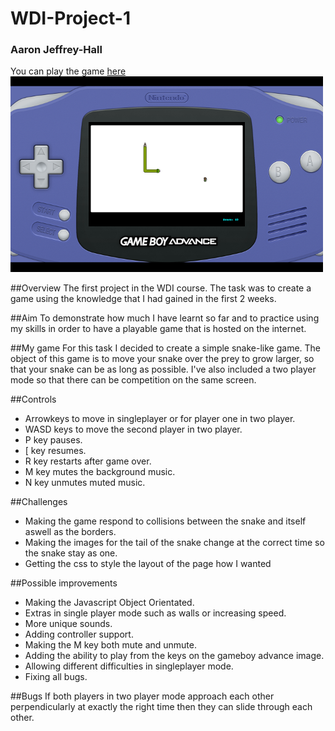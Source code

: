 # WDI-Project-1
### Aaron Jeffrey-Hall

You can play the game [here](https://snake-vs-snake.herokuapp.com/) <br>
![Ingame screenshot](./images/screenshot.png)

##Overview
The first project in the WDI course. The task was to create a game using the knowledge that I had gained in the first 2 weeks.

##Aim
To demonstrate how much I have learnt so far and to practice using my skills in order to have a playable game that is hosted on the internet.

##My game
For this task I decided to create a simple snake-like game. The object of this game is to move your snake over the prey to grow larger, so that your snake can be as long as possible. I've also included a two player mode so that there can be competition on the same screen.

##Controls
- Arrowkeys to move in singleplayer or for player one in two player.
- WASD keys to move the second player in two player.
- P key pauses.
- [ key resumes.
- R key restarts after game over.
- M key mutes the background music.
- N key unmutes muted music.

##Challenges
- Making the game respond to collisions between the snake and itself aswell as the borders.
- Making the images for the tail of the snake change at the correct time so the snake stay as one.
- Getting the css to style the layout of the page how I wanted

##Possible improvements
- Making the Javascript Object Orientated.
- Extras in single player mode such as walls or increasing speed.
- More unique sounds.
- Adding controller support.
- Making the M key both mute and unmute.
- Adding the ability to play from the keys on the gameboy advance image.
- Allowing different difficulties in singleplayer mode.
- Fixing all bugs.

##Bugs
If both players in two player mode approach each other perpendicularly at exactly the right time then they can slide through each other.
